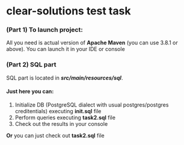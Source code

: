 # clear-solutions test task
### (Part 1) To launch project:  
All you need is actual version of **Apache Maven** (you can use 3.8.1 or above). You can launch it in your IDE or console
### (Part 2) SQL part
SQL part is located in ***src/main/resources/sql***.  
#### Just here you can:
1. Initialize DB (PostgreSQL dialect with usual postgres/postgres creditentials) executing **init.sql** file
2. Perform queries executing **task2.sql** file
3. Check out the results in your console
  
**Or** you can just check out **task2.sql** file 